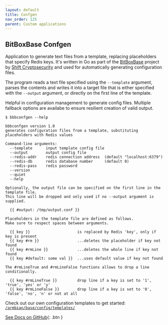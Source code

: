 ```yaml
---
layout: default
title: Confgen
nav_order: 125
parent: Custom applications
---
```

## BitBoxBase Confgen

Application to generate text files from a template, replacing placeholders that specify Redis keys.
It's written in Go as part of the [BitBoxBase](https://github.com/digitalbitbox/bitbox-base) project by [Shift Cryptosecurity](https://shiftcrypto.ch) and used for automatically generating configuration files.

The program reads a text file specified using the `--template` argument, parses the contents and writes it into a target file that is either specified with the `--output` argument, or directly on the first line of the template.

Helpful in configuration management to generate config files. Multiple fallback options are availabe to ensure resilient creation of valid output.

```
$ bbbconfgen --help

bbbconfgen version 1.0
generates configuration files from a template, substituting placeholders with Redis values

Command-line arguments:
  --template      input template config file
  --output        output config file
  --redis-addr    redis connection address  (default "localhost:6379")
  --redis-db      redis database number     (default 0)
  --redis-pass    redis password
  --version
  --quiet
  --help

Optionally, the output file can be specified on the first line in the template file.
This line will be dropped and only used if no --output argument is supplied.

  {{ #output: /tmp/output.conf }}

Placeholders in the template file are defined as follows.
Make sure to respect spaces between arguments.

  {{ key }}                     is replaced by Redis 'key', only if key is present
  {{ key #rm }}                 ...deletes the placeholder if key not found
  {{ key #rmLine }}             ...deletes the whole line if key not found
  {{ key #default: some val }}  ...uses default value if key not found

The #rmLineTrue and #rmLineFalse functions allows to drop a line conditionally.

  {{ key #rmLineTrue }}         drop line if a key is set to '1', 'true', 'yes' or 'y'
  {{ key #rmLineFalse }}        drop line if a key is set to '0', 'false', 'no', 'n' or not at all
```

Check out our own configuration templates to get started: [`/armbian/base/config/templates/`](https://github.com/digitalbitbox/bitbox-base/tree/master/armbian/base/config/templates)

[See Docs on GitHub](https://github.com/digitalbitbox/bitbox-base/tree/master/tools/bbbfancontrol){: .btn }
